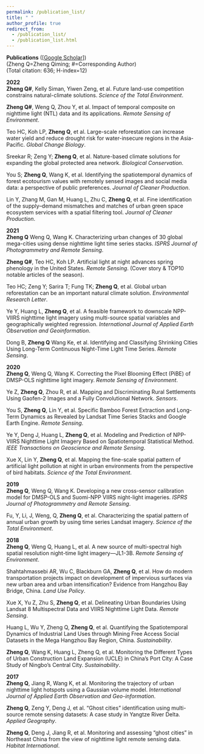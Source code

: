 ```yaml
---
permalink: /publication_list/
title: " "
author_profile: true
redirect_from: 
  - /publication_list/
  - /publication_list.html
---
```



**Publications** ([[Google Scholar](https://scholar.google.com/citations?user=azf48tgAAAAJ&hl=en)])   
(Zheng Q=Zheng Qiming; #=Corresponding Author)   
(Total citation: 636; H-index=12)

**2022**   
**Zheng Q#**, Kelly Siman, Yiwen Zeng, et al. Future land-use competition constrains natural-climate solutions. *Science of the Total Environment*.

**Zheng Q#**, Weng Q, Zhou Y, et al. Impact of temporal composite on nighttime light (NTL) data and its applications. *Remote Sensing of Environment*.

Teo HC, Koh LP, **Zheng Q**, et al. Large-scale reforestation can increase water yield and reduce drought risk for water-insecure regions in the Asia-Pacific. *Global Change Biology*. 

Sreekar R; Zeng Y; **Zheng Q**, et al. Nature-based climate solutions for expanding the global protected area network. *Biological Conservation*. 

You S; **Zheng Q**, Wang K, et al. Identifying the spatiotemporal dynamics of forest ecotourism values with remotely sensed images and social media data: a perspective of public preferences. *Journal of Cleaner Production*.

Lin Y, Zhang M, Gan M, Huang L, Zhu C, **Zheng Q**, et al. Fine identification of the supply–demand mismatches and matches of urban green space ecosystem services with a spatial filtering tool. *Journal of Cleaner Production*.

**2021**   
**Zheng Q** Weng Q, Wang K. Characterizing urban changes of 30 global mega-cities using dense nighttime light time series stacks. *ISPRS Journal of Photogrammetry and Remote Sensing*. 

**Zheng Q#**, Teo HC, Koh LP. Artificial light at night advances spring phenology in the United States. *Remote Sensing*. (Cover story & TOP10 notable articles of the season).

Teo HC; Zeng Y; Sarira T; Fung TK; **Zheng Q**, et al. Global urban reforestation can be an important natural climate solution. *Environmental Research Letter*.

Ye Y, Huang L, **Zheng Q**, et al. A feasible framework to downscale NPP-VIIRS nighttime light imagery using multi-source spatial variables and geographically weighted regression. *International Journal of Applied Earth Observation and Geoinformation*.

Dong B, **Zheng Q** Wang Ke, et al. Identifying and Classifying Shrinking Cities Using Long-Term Continuous Night-Time Light Time Series. *Remote Sensing*.

**2020**   
**Zheng Q**, Weng Q, Wang K. Correcting the Pixel Blooming Effect (PiBE) of DMSP-OLS nighttime light imagery. *Remote Sensing of Environment*.

Ye Z, **Zheng Q**, Zhou R, et al. Mapping and Discriminating Rural Settlements Using Gaofen-2 Images and a Fully Convolutional Network. *Sensors*.

You S, **Zheng Q**, Lin Y, et al. Specific Bamboo Forest Extraction and Long-Term Dynamics as Revealed by Landsat Time Series Stacks and Google Earth Engine. *Remote Sensing*.

Ye Y, Deng J, Huang L, **Zheng Q**, et al. Modeling and Prediction of NPP-VIIRS Nighttime Light Imagery Based on Spatiotemporal Statistical Method. *IEEE Transactions on Geoscience and Remote Sensing*.

Xue X, Lin Y, **Zheng Q**, et al. Mapping the fine-scale spatial pattern of artificial light pollution at night in urban environments from the perspective of bird habitats. *Science of the Total Environment*.

**2019**   
**Zheng Q**, Weng Q, Wang K. Developing a new cross-sensor calibration model for DMSP-OLS and Suomi-NPP VIIRS night-light imageries. *ISPRS Journal of Photogrammetry and Remote Sensing*.

Fu, Y, Li, J, Weng, Q, **Zheng Q**, et al. Characterizing the spatial pattern of annual urban growth by using time series Landsat imagery. *Science of the Total Environment*.

**2018**   
**Zheng Q**, Weng Q, Huang L, et al. A new source of multi-spectral high spatial resolution night-time light imagery—JL1-3B. *Remote Sensing of Environment*.

Shahtahmassebi AR, Wu C, Blackburn GA, **Zheng Q**, et al. How do modern transportation projects impact on development of impervious surfaces via new urban area and urban intensification? Evidence from Hangzhou Bay Bridge, China. *Land Use Policy*.

Xue X, Yu Z, Zhu S, **Zheng Q**, et al. Delineating Urban Boundaries Using Landsat 8 Multispectral Data and VIIRS Nighttime Light Data. *Remote Sensing*. 

Huang L, Wu Y, Zheng Q, **Zheng Q**, et al. Quantifying the Spatiotemporal Dynamics of Industrial Land Uses through Mining Free Access Social Datasets in the Mega Hangzhou Bay Region, China. *Sustainability*.

**Zheng Q**, Wang K, Huang L, Zheng Q, et al. Monitoring the Different Types of Urban Construction Land Expansion (UCLE) in China’s Port City: A Case Study of Ningbo’s Central City. *Sustainability*.

**2017**   
**Zheng Q**, Jiang R, Wang K, et al. Monitoring the trajectory of urban nighttime light hotspots using a Gaussian volume model. *International Journal of Applied Earth Observation and Geo-information*.

**Zheng Q**, Zeng Y, Deng J, et al. “Ghost cities” identification using multi-source remote sensing datasets: A case study in Yangtze River Delta. *Applied Geography*. 

**Zheng Q**, Deng J, Jiang R, et al. Monitoring and assessing “ghost cities” in Northeast China from the view of nighttime light remote sensing data. *Habitat International*. 
